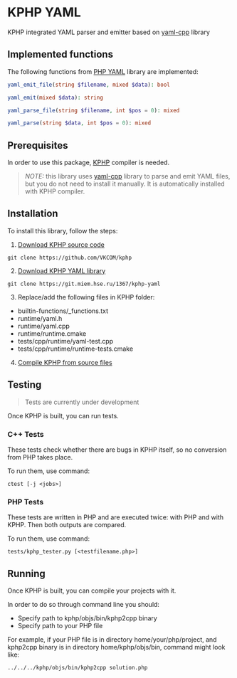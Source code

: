 # KPHP YAML

KPHP integrated YAML parser and emitter based on [yaml-cpp](https://github.com/jbeder/yaml-cpp) library

## Implemented functions

The following functions from [PHP YAML](https://www.php.net/manual/ru/book.yaml.php) library are implemented: 

```php
yaml_emit_file(string $filename, mixed $data): bool

yaml_emit(mixed $data): string

yaml_parse_file(string $filename, int $pos = 0): mixed

yaml_parse(string $data, int $pos = 0): mixed
```

## Prerequisites

In order to use this package, [KPHP](https://vkcom.github.io/kphp) compiler is needed.

> *NOTE:* this library uses [yaml-cpp](https://github.com/jbeder/yaml-cpp) library to parse and emit YAML files, but you do not need to install it manually. It is automatically installed with KPHP compiler.

## Installation

To install this library, follow the steps:

1. [Download KPHP source code](https://github.com/VKCOM/kphp)
```shell
git clone https://github.com/VKCOM/kphp
```

2. [Download KPHP YAML library](https://git.miem.hse.ru/1367/kphp-yaml)
```shell
git clone https://git.miem.hse.ru/1367/kphp-yaml
```

3. Replace/add the following files in KPHP folder:
- builtin-functions/_functions.txt
- runtime/yaml.h
- runtime/yaml.cpp
- runtime/runtime.cmake
- tests/cpp/runtime/yaml-test.cpp
- tests/cpp/runtime/runtime-tests.cmake

4. [Compile KPHP from source files](https://vkcom.github.io/kphp/kphp-internals/developing-and-extending-kphp/compiling-kphp-from-sources.html)

## Testing

> Tests are currently under development

Once KPHP is built, you can run tests.

### C++ Tests

These tests check whether there are bugs in KPHP itself, so no conversion from PHP takes place.

To run them, use command:
```shell
ctest [-j <jobs>]
```

### PHP Tests

These tests are written in PHP and are executed twice: with PHP and with KPHP. Then both outputs are compared.

To run them, use command:
```shell
tests/kphp_tester.py [<testfilename.php>]
``` 

## Running

Once KPHP is built, you can compile your projects with it. 

In order to do so through command line you should:

- Specify path to kphp/objs/bin/kphp2cpp binary
- Specify path to your PHP file

For example, if your PHP file is in directory home/your/php/project, and kphp2cpp binary is in directory home/kphp/objs/bin, command might look like: 
```shell
../../../kphp/objs/bin/kphp2cpp solution.php
```

